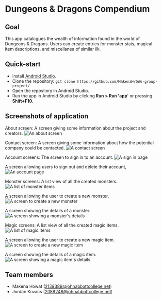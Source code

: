 # Dungeons & Dragons Compendium

## Goal
This app catalogues the wealth of information found in the world of Dungeons & Dragons. Users can create entries for monster stats, magical item descriptions, and miscellanea of similar ilk.

## Quick-start
- Install [Android Studio](https://developer.android.com/studio).
- Clone the repository: `git clone https://github.com/MakenaH/5A6-group-project/`
- Open the repository in Android Studio.
- Run the app in Android Studio by clicking **Run > Run 'app'** or pressing **Shift+F10**.

## Screenshots of application
About screen:
A screen giving some information about the project and creators.
![An about screen](./assets/about.png)
  
Contact screen:
A screen giving some information about how the potential company could be contacted.
![A contact screen](./assets/contact.png)
  
Account screens:
The screen to sign in to an account.
![A sign in page](./assets/accsignin.png)
  
A screen allowing users to sign out and delete their account,
![An account page](./assets/accoverview.png)
  
Monster screens:
A list view of all the created monsters.
![A list of monster items](./assets/monscreen.png)
  
A screen allowing the user to create a new monster.
![A screen to create a new monster](./assets/moninput.png)

A screen showing the details of a monster.
![A screen showing a monster's details](./assets/mondetail.png)

Magic screens:
A list view of all the created magic items.
![A list of magic items](./assets/magscreen.png)
  
A screen allowing the user to create a new magic item.
![A screen to create a new magic item](./assets/maginput.png)
  
A screen showing the details of a magic item.
![A screen showing a magic item's details](./assets/mondetail.png)


## Team members
- Makena Howat (2139389@johnabbottcollege.net)
- Jordan Kovacs (2088248@johnabbottcollege.net)
